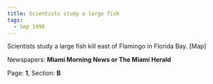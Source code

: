 ```yaml
---  
title: Scientists study a large fish  
tags:  
  - Sep 1990  
---  
```

  
Scientists study a large fish kill east of Flamingo in Florida Bay. [Map]  
  
Newspapers: **Miami Morning News or The Miami Herald**  
  
Page: **1**, Section: **B** 
